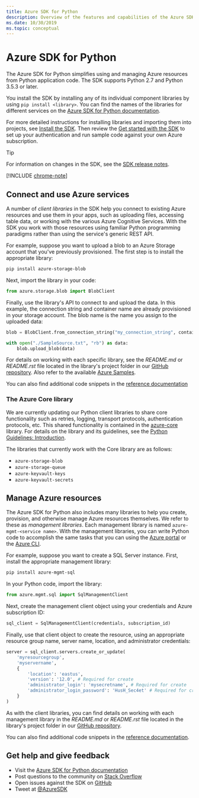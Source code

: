 ```yaml
---
title: Azure SDK for Python
description: Overview of the features and capabilities of the Azure SDK for Python that helps developers be more productive when working with Azure services.
ms.date: 10/30/2019
ms.topic: conceptual
---
```


# Azure SDK for Python

The Azure SDK for Python simplifies using and managing Azure resources from Python application code. The SDK supports Python 2.7 and Python 3.5.3 or later.

You install the SDK by installing any of its individual component libraries by using `pip install <library>`. You can find the names of the libraries for different services on the [Azure SDK for Python documentation](https://azure.github.io/azure-sdk-for-python/).

For more detailed instructions for installing libraries and importing them into projects, see [Install the SDK](python-sdk-azure-install.md). Then review the [Get started with the SDK](python-sdk-azure-get-started.yml) to set up your authentication and run sample code against your own Azure subscription.

> [!TIP]
> For information on changes in the SDK, see the [SDK release notes](https://azure.github.io/azure-sdk/).

[!INCLUDE [chrome-note](includes/chrome-note.md)]

## Connect and use Azure services

A number of *client libraries* in the SDK help you connect to existing Azure resources and use them in your apps, such as uploading files, accessing table data, or working with the various Azure Cognitive Services. With the SDK you work with those resources using familiar Python programming paradigms rather than using the service's generic REST API.

For example, suppose you want to upload a blob to an Azure Storage account that you've previously provisioned. The first step is to install the appropriate library:

```bash
pip install azure-storage-blob
```

Next, import the library in your code:

```python
from azure.storage.blob import BlobClient
```

Finally, use the library's API to connect to and upload the data. In this example, the connection string and container name are already provisioned in your storage account. The blob name is the name you assign to the uploaded data:

```python
blob = BlobClient.from_connection_string("my_connection_string", container="mycontainer", blob="my_blob")

with open("./SampleSource.txt", "rb") as data:
    blob.upload_blob(data)
```

For details on working with each specific library, see the *README.md* or *README.rst* file located in the library's project folder in our [GitHub repository](https://github.com/Azure/azure-sdk-for-python/tree/master/sdk). Also refer to the available [Azure Samples](https://docs.microsoft.com/samples/browse/?languages=python).

You can also find additional code snippets in the [reference documentation](/python/api?view=azure-python)

### The Azure Core library

We are currently updating our Python client libraries to share core functionality such as retries, logging, transport protocols, authentication protocols, etc. This shared functionality is contained in the [azure-core](https://github.com/Azure/azure-sdk-for-python/tree/master/sdk/core/azure-core) library. For details on the library and its guidelines, see the [Python Guidelines: Introduction](https://azure.github.io/azure-sdk/python_introduction.html).

The libraries that currently work with the Core library are as follows:

- `azure-storage-blob`
- `azure-storage-queue`
- `azure-keyvault-keys`
- `azure-keyvault-secrets`

## Manage Azure resources

The Azure SDK for Python also includes many libraries to help you create, provision, and otherwise manage Azure resources themselves. We refer to these as *management libraries*. Each management library is named `azure-mgmt-<service name>`. With the management libraries, you can write Python code to accomplish the same tasks that you can using the [Azure portal](https://portal.azure.com) or the [Azure CLI](https://docs.microsoft.com/cli/azure/install-azure-cli).

For example, suppose you want to create a SQL Server instance. First, install the appropriate management library:

```bash
pip install azure-mgmt-sql
```

In your Python code, import the library:

```python
from azure.mgmt.sql import SqlManagementClient

```

Next, create the management client object using your credentials and Azure subscription ID:

```python
sql_client = SqlManagementClient(credentials, subscription_id)
```

Finally, use that client object to create the resource, using an appropriate resource group name, server name, location, and administrator credentials:

```python
server = sql_client.servers.create_or_update(
    'myresourcegroup',
    'myservername',
    {
        'location': 'eastus',
        'version': '12.0', # Required for create
        'administrator_login': 'mysecretname', # Required for create
        'administrator_login_password': 'HusH_Sec4et' # Required for create
    }
)
```

As with the client libraries, you can find details on working with each management library in the *README.md* or *README.rst* file located in the library's project folder in our [GitHub repository](https://github.com/Azure/azure-sdk-for-python/tree/master/sdk).

You can also find additional code snippets in the [reference documentation](/python/api?view=azure-python). 

## Get help and give feedback

- Visit the [Azure SDK for Python documentation](https://aka.ms/python-docs)
- Post questions to the community on [Stack Overflow](https://stackoverflow.com/questions/tagged/azure-sdk-python)
- Open issues against the SDK on [GitHub](https://github.com/Azure/azure-sdk-for-python/issues)
- Tweet at [@AzureSDK](https://twitter.com/AzureSdk/)
